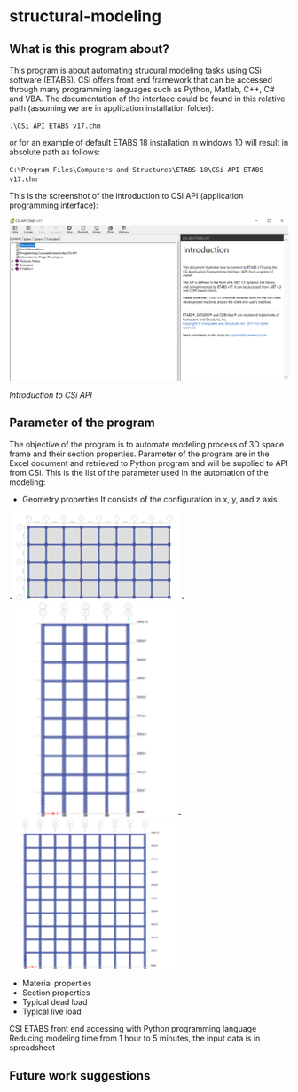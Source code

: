 # structural-modeling

## What is this program about?
This program is about automating strucural modeling tasks using CSi software (ETABS).
CSi offers front end framework that can be accessed through many programming languages such as Python, Matlab, C++, C# and VBA.
The documentation of the interface could be found in this relative path (assuming we are in application installation folder):

`.\CSi API ETABS v17.chm`

or for an example of default ETABS 18 installation in windows 10 will result in absolute path as follows:

`C:\Program Files\Computers and Structures\ETABS 18\CSi API ETABS v17.chm`

This is the screenshot of the introduction to CSi API (application programming interface):

<img src="img/1.PNG" alt="CSi API" width="700"/>

*Introduction to CSi API*

## Parameter of the program

The objective of the program is to automate modeling process of 3D space frame and their section properties.
Parameter of the program are in the Excel document and retrieved to Python program and will be supplied to API from CSi. This is the list of the parameter used in the automation of the modeling:

- Geometry properties
It consists of the configuration in x, y, and z axis.

-<img src="img/2.png" alt="CSi API" width="300"/>
-<img src="img/3.png" alt="CSi API" width="300"/>
-<img src="img/4.png" alt="CSi API" width="300"/>

- Material properties 
- Section properties
- Typical dead load
- Typical live load



CSI ETABS front end accessing with Python programming language </br>
Reducing modeling time from 1 hour to 5 minutes, the input data is in spreadsheet

## Future work suggestions
